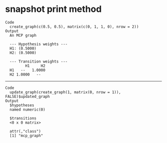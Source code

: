 # snapshot print method

    Code
      create_graph(c(0.5, 0.5), matrix(c(0, 1, 1, 0), nrow = 2))
    Output
      An MCP graph
      
      --- Hypothesis weights ---
      H1: (0.5000)
      H2: (0.5000)
      
      --- Transition weights ---
             H1     H2
      H1   --   1.0000
      H2 1.0000   --  

---

    Code
      update_graph(create_graph(1, matrix(0, nrow = 1)), FALSE)$updated_graph
    Output
      $hypotheses
      named numeric(0)
      
      $transitions
      <0 x 0 matrix>
      
      attr(,"class")
      [1] "mcp_graph"

